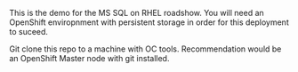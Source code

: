 
This is the demo for the MS SQL on RHEL roadshow. You will need an OpenShift enviropnment with persistent storage in order for this deployment to suceed.

Git clone this repo to a machine with OC tools. Recommendation would be an OpenShift Master node with git installed. 



